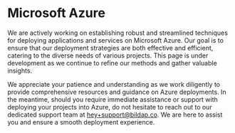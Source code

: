 # Microsoft Azure

We are actively working on establishing robust and streamlined techniques for deploying applications and services on Microsoft Azure. Our goal is to ensure that our deployment strategies are both effective and efficient, catering to the diverse needs of various projects. This page is under development as we continue to refine our methods and gather valuable insights.

We appreciate your patience and understanding as we work diligently to provide comprehensive resources and guidance on Azure deployments. In the meantime, should you require immediate assistance or support with deploying your projects into Azure, do not hesitate to reach out to our dedicated support team at [hey+support@bildap.co](mailto:hey+support@bildap.co). We are here to assist you and ensure a smooth deployment experience.
